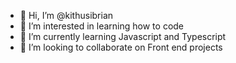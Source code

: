 - 👋 Hi, I’m @kithusibrian
- 👀 I’m interested in learning how to code
- 🌱 I’m currently learning Javascript and Typescript
- 💞️ I’m looking to collaborate on Front end projects
 

